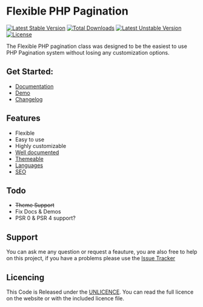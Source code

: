 # Flexible PHP Pagination
[![Latest Stable Version](https://poser.pugx.org/modularr/flexible-php-pagination/v/stable.svg)](https://packagist.org/packages/modularr/flexible-php-pagination) [![Total Downloads](https://poser.pugx.org/modularr/flexible-php-pagination/downloads.svg)](https://packagist.org/packages/modularr/flexible-php-pagination) [![Latest Unstable Version](https://poser.pugx.org/modularr/flexible-php-pagination/v/unstable.svg)](https://packagist.org/packages/modularr/flexible-php-pagination) [![License](https://poser.pugx.org/modularr/flexible-php-pagination/license.svg)](https://packagist.org/packages/modularr/flexible-php-pagination)

The Flexible PHP pagination class was designed to be the easiest to use PHP Pagination system without losing any customization options.

## Get Started:
- [Documentation](https://github.com/Modularr/Flexible-PHP-Pagination/wiki/Documentation "Flexible PHP Pagination Documentation")
- [Demo](https://github.com/Modularr/Flexible-PHP-Pagination/blob/master/demo/alloptions.php)
- [Changelog](https://github.com/Modularr/Flexible-PHP-Pagination/wiki/Changelog "Flexible PHP Pagination Changelog")

## Features
- Flexible
- Easy to use
- Highly customizable
- [Well documented](https://github.com/Modularr/Flexible-PHP-Pagination/wiki/Documentation "Flexible PHP Pagination Documentation")
- [Themeable](https://github.com/Modularr/Flexible-PHP-Pagination/wiki/Documentation#themes)
- [Languages](https://github.com/Modularr/Flexible-PHP-Pagination/wiki/Documentation#translated-text)
- [SEO](https://github.com/Modularr/Flexible-PHP-Pagination/wiki/Documentation#search-engine-optimized-links)

## Todo

- ~~Theme Support~~
- Fix Docs & Demos
- PSR 0 & PSR 4 support?

## Support

You can ask me any question or request a feauture, you are also free to help on this project, if you have a problems please use the [Issue Tracker](https://github.com/Modularr/Flexible-PHP-Pagination/issues)

## Licencing

This Code is Released under the [UNLICENCE]. You can read the full licence on the website or with the included licence file.

[@blaxus]: http://twitter.com/blaxus
[UNLICENCE]: http://unlicense.org/
[MIT license]: http://www.opensource.org/licenses/mit-license.php
